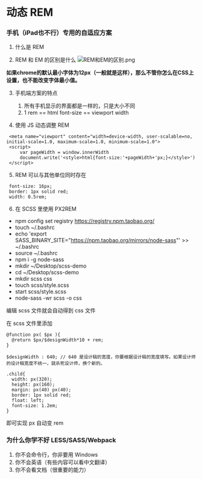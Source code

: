 # 动态 REM

### 手机（iPad也不行）专用的自适应方案
1. 什么是 REM

2. REM 和 EM 的区别是什么
![REM和EM的区别.png](https://i.loli.net/2018/05/26/5b086eff6fe24.png)

**如果chrome的默认最小字体为12px（一般就是这样），那么不管你怎么在CSS上设置，也不能改变字体最小值。**

3. 手机端方案的特点
    1. 所有手机显示的界面都是一样的，只是大小不同
    2. 1 rem == html font-size == viewport width

4. 使用 JS 动态调整 REM

```
 <meta name="viewport" content="width=device-width, user-scalable=no, initial-scale=1.0, maximum-scale=1.0, minimum-scale=1.0">
 <script>
     var pageWidth = window.innerWidth
     document.write('<style>html{font-size:'+pageWidth+'px;}</style>')
 </script>
```

5. REM 可以与其他单位同时存在
```
 font-size: 16px;
 border: 1px solid red;
 width: 0.5rem;
```

6. 在 SCSS 里使用 PX2REM

- npm config set registry https://registry.npm.taobao.org/
- touch ~/.bashrc
- echo 'export SASS_BINARY_SITE="https://npm.taobao.org/mirrors/node-sass"' >> ~/.bashrc
- source ~/.bashrc
- npm i -g node-sass
- mkdir ~/Desktop/scss-demo
- cd ~/Desktop/scss-demo
- mkdir scss css
- touch scss/style.scss
- start scss/style.scss
- node-sass -wr scss -o css

编辑 scss 文件就会自动得到 css 文件

在 scss 文件里添加
```
@function px( $px ){
  @return $px/$designWidth*10 + rem;
}

$designWidth : 640; // 640 是设计稿的宽度，你要根据设计稿的宽度填写。如果设计师的设计稿宽度不统一，就杀死设计师，换个新的。

.child{
  width: px(320);
  height: px(160);
  margin: px(40) px(40);
  border: 1px solid red;
  float: left;
  font-size: 1.2em;
}
```
即可实现 px 自动变 rem

### 为什么你学不好 LESS/SASS/Webpack

1. 你不会命令行，你非要用 Windows
2. 你不会英语（有些内容可以看中文翻译）
3. 你不会看文档（很重要的能力）